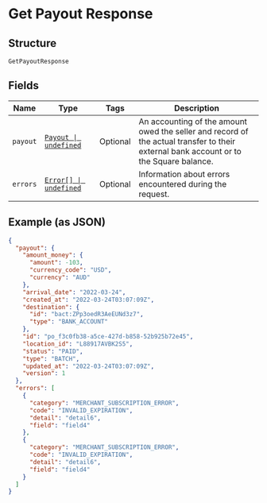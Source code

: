 <!-- Optimized: 2025-10-06 -->
<!-- RPM: 1.6.2.1.1.6.2.1_get-payout-response_20251006 -->
<!-- Session: E2E RPM DNA Application -->
<!-- AOM: RND (Reggie & Dro) -->
<!-- COI: TECHNOLOGY -->
<!-- RPM: HIGH -->
<!-- ACTION: BUILD -->

# Get Payout Response

## Structure

`GetPayoutResponse`

## Fields

| Name | Type | Tags | Description |
|  --- | --- | --- | --- |
| `payout` | [`Payout \| undefined`](../../doc/models/payout.md) | Optional | An accounting of the amount owed the seller and record of the actual transfer to their<br>external bank account or to the Square balance. |
| `errors` | [`Error[] \| undefined`](../../doc/models/error.md) | Optional | Information about errors encountered during the request. |

## Example (as JSON)

```json
{
  "payout": {
    "amount_money": {
      "amount": -103,
      "currency_code": "USD",
      "currency": "AUD"
    },
    "arrival_date": "2022-03-24",
    "created_at": "2022-03-24T03:07:09Z",
    "destination": {
      "id": "bact:ZPp3oedR3AeEUNd3z7",
      "type": "BANK_ACCOUNT"
    },
    "id": "po_f3c0fb38-a5ce-427d-b858-52b925b72e45",
    "location_id": "L88917AVBK2S5",
    "status": "PAID",
    "type": "BATCH",
    "updated_at": "2022-03-24T03:07:09Z",
    "version": 1
  },
  "errors": [
    {
      "category": "MERCHANT_SUBSCRIPTION_ERROR",
      "code": "INVALID_EXPIRATION",
      "detail": "detail6",
      "field": "field4"
    },
    {
      "category": "MERCHANT_SUBSCRIPTION_ERROR",
      "code": "INVALID_EXPIRATION",
      "detail": "detail6",
      "field": "field4"
    }
  ]
}
```
